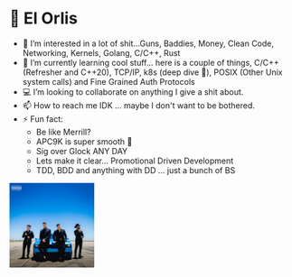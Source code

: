 # 🫡 El Orlis
- 👀 I’m interested in a lot of shit...Guns, Baddies, Money, Clean Code, Networking, Kernels, Golang, C/C++, Rust
- 🌱 I’m currently learning cool stuff... here is a couple of things, C/C++ (Refresher and C++20), TCP/IP, k8s (deep dive 🤿), POSIX (Other Unix system calls) and Fine Grained Auth Protocols
- 💻 I’m looking to collaborate on anything I give a shit about.
- 📫 How to reach me IDK ... maybe I don't want to be bothered.
- ⚡ Fun fact: 
    - Be like Merrill?
    - APC9K is super smooth 🔫 
    - Sig over Glock ANY DAY
    - Lets make it clear... Promotional Driven Development
    - TDD, BDD and anything with DD ... just a bunch of BS

[<img src="ab67616d0000b273bd1a25029ed1355c7c2b09e7.jpeg" width="150">](https://m.youtube.com/watch?v=pOfU6bAxjFE&pp=ygUTc295IGFsZWdyZSBtYXJjYSBtcA%3D%3D)

<!---
ElOrlis/ElOrlis is a ✨ special ✨ repository because its `README.md` (this file) appears on your GitHub profile.
You can click the Preview link to take a look at your changes.
--->
